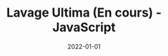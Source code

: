 ---
layout: default
title: Lavage Ultima (En cours) - JavaScript 
modal-id: 6
date: 2022-01-01
img: lavage-ultima.png
alt: Lavage Ultima Landing
project-date: Hiver 2022
client: Qualité et Métrique du Logiciel
category: Développement Web - Full Stack
description: Ce projet personnel encore en développement consiste à bâtir un site web pour l'entreprise de lavage à pression "Lavage Ultima". Étant donné que celle-ci n'est pas encore lancée, le site web n'est pas encore 100% fonctionnel. Écrit en JavaScript et utilise jQuery pour le moment car l'hébergement est statique. Je prévois migré le front-end vers le framework React et le back-end vers NodeJS + Express. 
github_url:
demo_url: https://lavageultima.com/ 
---